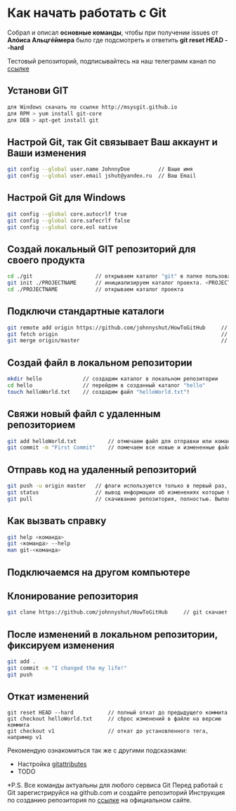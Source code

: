 # Как начать работать с Git

Собрал и описал **основные команды**, чтобы при получении issues от **Алóиса Альцгéймера** было где подсмотреть и ответить **git reset HEAD --hard**

Тестовый репозиторий, подписывайтесь на наш телеграмм канал по [ссылке](https://t.me/YellowHummer)

## Установи GIT

```sh
для Windows скачать по ссылке http://msysgit.github.io
для RPM > yum install git-core
для DEB > apt-get install git
```

## Настрой Git, так Git связывает Ваш аккаунт и Ваши изменения

```sh
git config --global user.name JohnnyDoe         // Ваше имя
git config --global user.email jshut@yandex.ru  // Ваш Email
```

## Настрой Git для Windows

```sh
git config --global core.autocrlf true
git config --global core.safecrlf false
git config --global core.eol native
```

## Создай локальный GIT репозиторий для своего продукта

```sh
cd ./git                    // открываем каталог "git" в папке пользователя OS
git init ./PROJECTNAME      // инициализируем каталог проекта. <PROJECTNAME> - любое имя вашего проекта, может не совпадать с именем удаленного репозитория.
cd ./PROJECTNAME            // открываем каталог проекта
```

## Подключи стандартные каталоги

```sh
git remote add origin https://github.com/johnnyshut/HowToGitHub     // создаем ветвь разработки "origin" в удаленном репозитории
git fetch origin                                                    // получение изменений и вывод их на экран
git merge origin/master                                             // объединение изменений с локальным проектом
```

## Создай файл в локальном репозитории

```sh
mkdir hello             // создадим каталог в локальном репозитории
cd hello                // перейдем в созданный каталог "hello"
touch helloWorld.txt    // создадим файл "helloWorld.txt"!
```

## Свяжи новый файл с удаленным репозиторием

```sh
git add helloWorld.txt          // отмечаем файл для отправки или команда "git add .", чтобы отметить все файлы
git commit -m "First Commit"    // помечаем все новые и измененные файлы сообщением (commit)
```

## Отправь код на удаленный репозиторий

```sh
git push -u origin master   // флаги используются только в первый раз, потом используем команду без флагов "git push"
git status                  // вывод информации об изменениях которые были сделаны
git pull                    // скачивание репозитория, полностью. Выполняет последовательно fetch и merge, без вывода на экран статусов
```

## Как вызвать справку

```sh
git help <команда>
git <команда> --help
man git-<команда>
```

## Подключаемся на другом компьютере

## Клонирование репозитория

```sh
git clone https://github.com/johnnyshut/HowToGitHub     // git скачает удаленный репозиторий в новую папку HowToGitHub и создаст локальный репозиторий
```

## После изменений в локальном репозитории, фиксируем изменения

```sh
git add .
git commit -m "I changed the my life!"
git push
```

## Откат изменений

```no-highlight
git reset HEAD --hard           // полный откат до предыдущего коммита
git checkout helloWorld.txt     // сброс изменений в файле на версию коммита
git checkout v1                 // откат до установленного тега, например v1
```

Рекомендую ознакомиться так же с другими подсказками:

- Настройка [gitattributes](/gitattributes.md)
- TODO

*P.S. Все команды актуальны для любого сервиса Git
Перед работай с Git зарегистрируйся на github.com и создайте репозиторий
Инструкция по созданию репозитория по [ссылке](https://help.github.com/en/articles/creating-a-new-repository) на официальном сайте.
